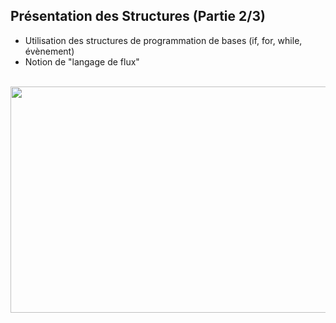 <h2 dir="auto" id="h_4774480761351655104528452"><strong>Pr&eacute;sentation des Structures&nbsp;(Partie 2/3)</strong></h2>

<ul dir="auto">
<li>Utilisation des structures de programmation de bases (if, for, while, &eacute;v&egrave;nement)</li>
<li>Notion de "langage de flux"</li>
</ul>
<p dir="auto"></p>
<p>&nbsp;<a href="https://www.youtube.com/watch?v=pPqvE9282YU&list=PLtioRYPUn23qZI5o7T2YRwBJtOnd1qmXa&index=2&ab_channel=TechnologiesdeFrance%28TDF%29"><img src="Presentation des structures de programmation.png" width="640" height="362" alt="" style="display: block; margin-left: auto; margin-right: auto;" /></a></p>
